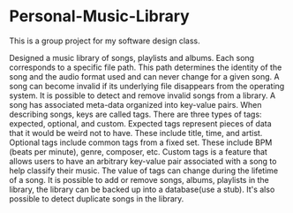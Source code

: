 # Personal-Music-Library

This is a group project for my software design class.

Designed a music library of songs, playlists and albums. Each song corresponds to a specific file path. This path determines the identity of the song and the audio format used and can never change for a given song. A song can become invalid if its underlying file disappears from the operating system. It is possible to detect and remove invalid songs from a library. A song has associated meta-data organized into key-value pairs. When describing songs, keys are called tags. There are three types of tags: expected, optional, and custom. Expected tags represent pieces of data that it would be weird not to have. These include title, time, and artist. Optional tags include common tags from a fixed set. These include BPM (beats per minute), genre, composer, etc. Custom tags is a feature that allows users to have an arbitrary key-value pair associated with a song to help classify their music. The value of tags can change during the lifetime of a song. It is possible to add or remove songs, albums, playlists in the library, the library can be backed up into a database(use a stub). It's also possible to detect duplicate songs in the library.
